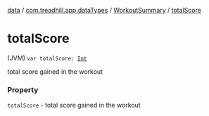 [data](../../index.md) / [com.treadhill.app.dataTypes](../index.md) / [WorkoutSummary](index.md) / [totalScore](./total-score.md)

# totalScore

(JVM) `var totalScore: `[`Int`](https://kotlinlang.org/api/latest/jvm/stdlib/kotlin/-int/index.html)

total score gained in the workout

### Property

`totalScore` - total score gained in the workout